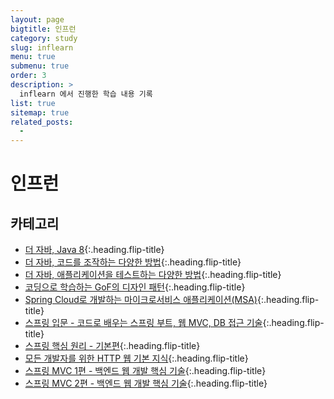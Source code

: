 ```yaml
---
layout: page
bigtitle: 인프런
category: study
slug: inflearn
menu: true
submenu: true
order: 3
description: >
  inflearn 에서 진행한 학습 내용 기록
list: true
sitemap: true
related_posts:
  - 
---
```

# 인프런

## 카테고리

* [더 자바, Java 8]{:.heading.flip-title}
* [더 자바, 코드를 조작하는 다양한 방법]{:.heading.flip-title}
* [더 자바, 애플리케이션을 테스트하는 다양한 방법]{:.heading.flip-title}
* [코딩으로 학습하는 GoF의 디자인 패턴]{:.heading.flip-title}
* [Spring Cloud로 개발하는 마이크로서비스 애플리케이션(MSA)]{:.heading.flip-title}
* [스프링 입문 - 코드로 배우는 스프링 부트, 웹 MVC, DB 접근 기술]{:.heading.flip-title}
* [스프링 핵심 원리 - 기본편]{:.heading.flip-title}
* [모든 개발자를 위한 HTTP 웹 기본 지식]{:.heading.flip-title}
* [스프링 MVC 1편 - 백엔드 웹 개발 핵심 기술]{:.heading.flip-title}
* [스프링 MVC 2편 - 백엔드 웹 개발 핵심 기술]{:.heading.flip-title}

[더 자바, Java 8]: /the-java8/
[더 자바, 코드를 조작하는 다양한 방법]: /the-java-code-manipulation/
[더 자바, 애플리케이션을 테스트하는 다양한 방법]: /the-java-test-application/
[코딩으로 학습하는 GoF의 디자인 패턴]: /gof-design-pattern/
[Spring Cloud로 개발하는 마이크로서비스 애플리케이션(MSA)]: /spring-cloud-msa/
[스프링 입문 - 코드로 배우는 스프링 부트, 웹 MVC, DB 접근 기술]: /spring-introduction/
[스프링 핵심 원리 - 기본편]: /spring-core-basics/
[모든 개발자를 위한 HTTP 웹 기본 지식]: /http-web-basics/
[스프링 MVC 1편 - 백엔드 웹 개발 핵심 기술]: /spring-mvc-part1/
[스프링 MVC 2편 - 백엔드 웹 개발 핵심 기술]: /spring-mvc-part2/

